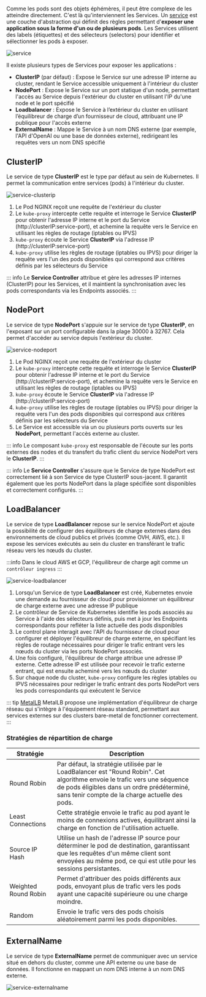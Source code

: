 # <KubernetesIcon icon='/clusters/learning/kubernetes/icons/svc.svg' label='Service' :width='45' :height='45' />

Comme les pods sont des objets éphémères, il peut être complexe de les atteindre directement. C'est là qu'interviennent les Services. Un [service](https://kubernetes.io/docs/concepts/services-networking/service/) est une couche d'abstraction qui définit des règles permettant d'**exposer une application sous la forme d'un ou de plusieurs pods**. Les Services utilisent des labels (étiquettes) et des sélecteurs (selectors) pour identifier et sélectionner les pods à exposer.

![service](/learning/kubernetes/service.svg)

Il existe plusieurs types de Services pour exposer les applications :

* **ClusterIP** (par défaut) : Expose le Service sur une adresse IP interne au cluster, rendant le Service accessible uniquement à l'intérieur du cluster
* **NodePort** : Expose le Service sur un port statique d'un node, permettant l'accès au Service depuis l'extérieur du cluster en utilisant l'IP du'une node et le port spécifié
* **Loadbalancer** :  Expose le Service à l’extérieur du cluster en utilisant l’équilibreur de charge d’un fournisseur de cloud, attribuant une IP publique pour l'accès externe
* **ExternalName** : Mappe le Service à un nom DNS externe (par exemple, l'API d'OpenAI ou une base de données externe), redirigeant les requêtes vers un nom DNS spécifié

## ClusterIP

Le service de type **ClusterIP** est le type par défaut au sein de Kubernetes. Il permet la communication entre services (pods) à l'intérieur du cluster.

![service-clusterip](/learning/kubernetes/service-clusterip.svg)

1. Le Pod NGINX reçoit une requête de l'extérieur du cluster
2. Le `kube-proxy` intercepte cette requête et interroge le Service **ClusterIP** pour obtenir l'adresse IP interne et le port du Service (http://clusterIP:service-port), et achemine la requête vers le Service en utilisant les règles de routage (iptables ou IPVS)
3. `kube-proxy` écoute le Service **ClusterIP** via l'adresse IP (http://clusterIP:service-port)
4. `kube-proxy` utilise les règles de routage (iptables ou IPVS) pour diriger la requête vers l'un des pods disponibles qui correspond aux critères définis par les sélecteurs du Service

::: info
Le **Service Controller** attribue et gère les adresses IP internes (ClusterIP) pour les Services, et il maintient la synchronisation avec les pods correspondants via les Endpoints associés.
:::

## NodePort

Le service de type **NodePort** s'appuie sur le service de type **ClusterIP**, en l'exposant sur un port configurable dans la plage 30000 à 32767. Cela permet d'accéder au service depuis l'extérieur du cluster.

![service-nodeport](/learning/kubernetes/service-nodeport.svg)

1. Le Pod NGINX reçoit une requête de l'extérieur du cluster
2. Le `kube-proxy` intercepte cette requête et interroge le Service **ClusterIP** pour obtenir l'adresse IP interne et le port du Service (http://clusterIP:service-port), et achemine la requête vers le Service en utilisant les règles de routage (iptables ou IPVS)
3. `kube-proxy` écoute le Service **ClusterIP** via l'adresse IP (http://clusterIP:service-port)
4. `kube-proxy` utilise les règles de routage (iptables ou IPVS) pour diriger la requête vers l'un des pods disponibles qui correspond aux critères définis par les sélecteurs du Service
5. Le Service est accessible via un ou plusieurs ports ouverts sur les **NodePort**, permettant l'accès externe au cluster.

::: info
Le composant `kube-proxy` est responsable de l'écoute sur les ports externes des nodes et du transfert du trafic client du service NodePort vers le **ClusterIP**.
:::

::: info
Le **Service Controller** s'assure que le Service de type NodePort est correctement lié à son Service de type ClusterIP sous-jacent. Il garantit également que les ports NodePort dans la plage spécifiée sont disponibles et correctement configurés.
:::

## LoadBalancer

Le service de type **LoadBalancer** repose sur le service NodePort et ajoute la possibilité de configurer des équilibreurs de charge externes dans des environnements de cloud publics et privés (comme OVH, AWS, etc.). Il expose les services exécutés au sein du cluster en transférant le trafic réseau vers les nœuds du cluster.

:::info
Dans le cloud AWS et GCP, l'équilibreur de charge agit comme un `contrôleur ingress`
:::

![service-loadbalancer](/learning/kubernetes/service-loadbalancer.svg)

1. Lorsqu'un Service de type **LoadBalancer** est créé, Kubernetes envoie une demande au fournisseur de cloud pour provisionner un équilibreur de charge externe avec une adresse IP publique
2. Le contrôleur de Service de Kubernetes identifie les pods associés au Service à l'aide des sélecteurs définis, puis met à jour les Endpoints correspondants pour refléter la liste actuelle des pods disponibles
3. Le control plane interagit avec l'API du fournisseur de cloud pour configurer et déployer l'équilibreur de charge externe, en spécifiant les règles de routage nécessaires pour diriger le trafic entrant vers les nœuds du cluster via les ports NodePort associés.
4. Une fois configuré, l'équilibreur de charge attribue une adresse IP externe. Cette adresse IP est utilisée pour recevoir le trafic externe entrant, qui est ensuite acheminé vers les nœuds du cluster
5. Sur chaque node du cluster, `kube-proxy` configure les règles iptables ou IPVS nécessaires pour rediriger le trafic entrant des ports NodePort vers les pods correspondants qui exécutent le Service

::: tip [MetalLB](https://metallb.universe.tf/)
MetalLB propose une implémentation d'équilibreur de charge réseau qui s'intègre à l'équipement réseau standard, permettant aux services externes sur des clusters bare-metal de fonctionner correctement.
:::

### Stratégies de répartition de charge

| Stratégie | Description |
|-----------|-------------|
| Round Robin | Par défaut, la stratégie utilisée par le LoadBalancer est "Round Robin". Cet algorithme envoie le trafic vers une séquence de pods éligibles dans un ordre prédéterminé, sans tenir compte de la charge actuelle des pods. |
| Least Connections | Cette stratégie envoie le trafic au pod ayant le moins de connexions actives, équilibrant ainsi la charge en fonction de l'utilisation actuelle. |
| Source IP Hash | Utilise un hash de l'adresse IP source pour déterminer le pod de destination, garantissant que les requêtes d'un même client sont envoyées au même pod, ce qui est utile pour les sessions persistantes. |
| Weighted Round Robin | Permet d'attribuer des poids différents aux pods, envoyant plus de trafic vers les pods ayant une capacité supérieure ou une charge moindre. |
| Random | Envoie le trafic vers des pods choisis aléatoirement parmi les pods disponibles. |

## ExternalName

Le service de type **ExternalName** permet de communiquer avec un service situé en dehors du cluster, comme une API externe ou une base de données. Il fonctionne en mappant un nom DNS interne à un nom DNS externe.

![service-externalname](/learning/kubernetes/service-externalname.svg)